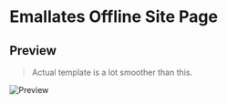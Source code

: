 # Emallates Offline Site Page

## Preview

> Actual template is a lot smoother than this.  

![Preview](https://emallates.github.io)<br/>  
